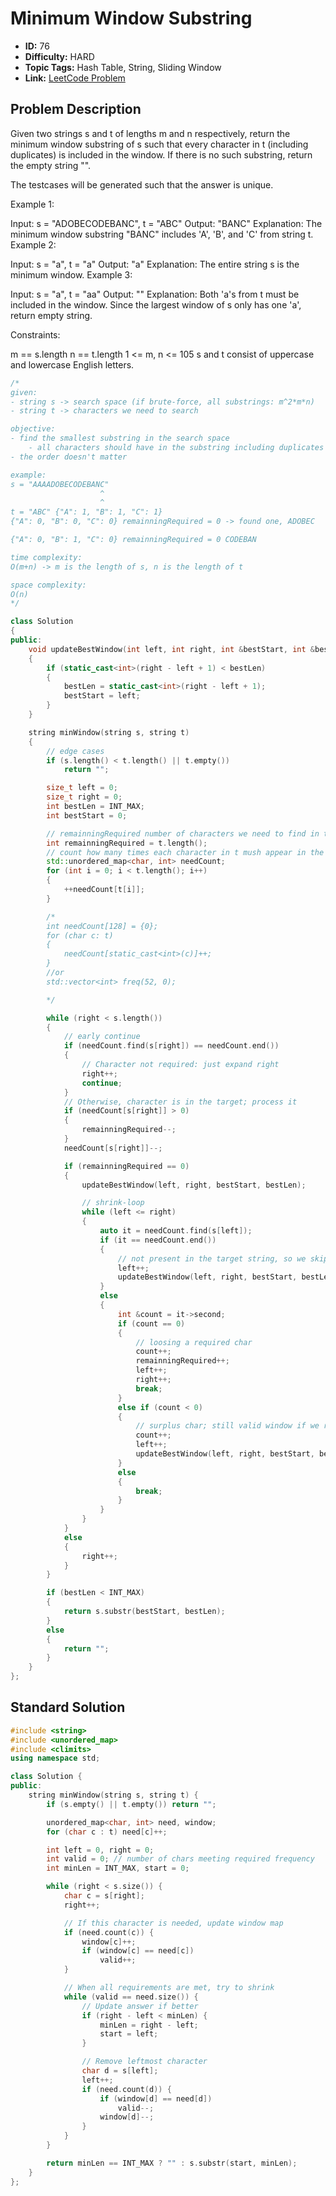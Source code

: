 # Minimum Window Substring

- **ID:** 76
- **Difficulty:** HARD
- **Topic Tags:** Hash Table, String, Sliding Window
- **Link:** [LeetCode Problem](https://leetcode.com/problems/minimum-window-substring/description/)

## Problem Description

Given two strings s and t of lengths m and n respectively, return the minimum window substring of s such that every character in t (including duplicates) is included in the window. If there is no such substring, return the empty string "".

The testcases will be generated such that the answer is unique.

Example 1:

Input: s = "ADOBECODEBANC", t = "ABC"
Output: "BANC"
Explanation: The minimum window substring "BANC" includes 'A', 'B', and 'C' from string t.
Example 2:

Input: s = "a", t = "a"
Output: "a"
Explanation: The entire string s is the minimum window.
Example 3:

Input: s = "a", t = "aa"
Output: ""
Explanation: Both 'a's from t must be included in the window.
Since the largest window of s only has one 'a', return empty string.

Constraints:

m == s.length
n == t.length
1 <= m, n <= 105
s and t consist of uppercase and lowercase English letters.

```cpp
/*
given:
- string s -> search space (if brute-force, all substrings: m^2*m*n)
- string t -> characters we need to search

objective:
- find the smallest substring in the search space
    - all characters should have in the substring including duplicates
- the order doesn't matter

example:
s = "AAAADOBECODEBANC"
                    ^
                    ^
t = "ABC" {"A": 1, "B": 1, "C": 1}
{"A": 0, "B": 0, "C": 0} remainningRequired = 0 -> found one, ADOBEC

{"A": 0, "B": 1, "C": 0} remainningRequired = 0 CODEBAN

time complexity:
O(m+n) -> m is the length of s, n is the length of t

space complexity:
O(n)
*/

class Solution
{
public:
    void updateBestWindow(int left, int right, int &bestStart, int &bestLen)
    {
        if (static_cast<int>(right - left + 1) < bestLen)
        {
            bestLen = static_cast<int>(right - left + 1);
            bestStart = left;
        }
    }

    string minWindow(string s, string t)
    {
        // edge cases
        if (s.length() < t.length() || t.empty())
            return "";

        size_t left = 0;
        size_t right = 0;
        int bestLen = INT_MAX;
        int bestStart = 0;

        // remainningRequired number of characters we need to find in the search space
        int remainningRequired = t.length();
        // count how many times each character in t mush appear in the window
        std::unordered_map<char, int> needCount;
        for (int i = 0; i < t.length(); i++)
        {
            ++needCount[t[i]];
        }

        /*
        int needCount[128] = {0};
        for (char c: t)
        {
            needCount[static_cast<int>(c)]++;
        }
        //or
        std::vector<int> freq(52, 0);

        */

        while (right < s.length())
        {
            // early continue
            if (needCount.find(s[right]) == needCount.end())
            {
                // Character not required: just expand right
                right++;
                continue;
            }
            // Otherwise, character is in the target; process it
            if (needCount[s[right]] > 0)
            {
                remainningRequired--;
            }
            needCount[s[right]]--;

            if (remainningRequired == 0)
            {
                updateBestWindow(left, right, bestStart, bestLen);

                // shrink-loop
                while (left <= right)
                {
                    auto it = needCount.find(s[left]);
                    if (it == needCount.end())
                    {
                        // not present in the target string, so we skip
                        left++;
                        updateBestWindow(left, right, bestStart, bestLen);
                    }
                    else
                    {
                        int &count = it->second;
                        if (count == 0)
                        {
                            // loosing a required char
                            count++;
                            remainningRequired++;
                            left++;
                            right++;
                            break;
                        }
                        else if (count < 0)
                        {
                            // surplus char; still valid window if we remove it
                            count++;
                            left++;
                            updateBestWindow(left, right, bestStart, bestLen);
                        }
                        else
                        {
                            break;
                        }
                    }
                }
            }
            else
            {
                right++;
            }
        }

        if (bestLen < INT_MAX)
        {
            return s.substr(bestStart, bestLen);
        }
        else
        {
            return "";
        }
    }
};
```

## Standard Solution

```cpp
#include <string>
#include <unordered_map>
#include <climits>
using namespace std;

class Solution {
public:
    string minWindow(string s, string t) {
        if (s.empty() || t.empty()) return "";

        unordered_map<char, int> need, window;
        for (char c : t) need[c]++;

        int left = 0, right = 0;
        int valid = 0; // number of chars meeting required frequency
        int minLen = INT_MAX, start = 0;

        while (right < s.size()) {
            char c = s[right];
            right++;

            // If this character is needed, update window map
            if (need.count(c)) {
                window[c]++;
                if (window[c] == need[c])
                    valid++;
            }

            // When all requirements are met, try to shrink
            while (valid == need.size()) {
                // Update answer if better
                if (right - left < minLen) {
                    minLen = right - left;
                    start = left;
                }

                // Remove leftmost character
                char d = s[left];
                left++;
                if (need.count(d)) {
                    if (window[d] == need[d])
                        valid--;
                    window[d]--;
                }
            }
        }

        return minLen == INT_MAX ? "" : s.substr(start, minLen);
    }
};
```
